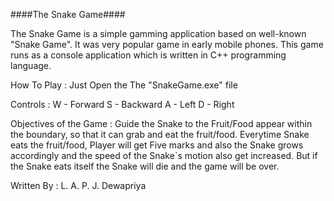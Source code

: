 ####The Snake Game####

The Snake Game is a simple gamming application based on well-known "Snake Game". It was very popular game in early mobile phones.
This game runs as a console application which is written in C++ programming language.

How To Play : Just Open the The "SnakeGame.exe" file

Controls : W - Forward
	   S - Backward
	   A - Left
	   D - Right

Objectives of the Game : Guide the Snake to the Fruit/Food appear within the boundary, so that it can grab and eat the fruit/food.
                         Everytime Snake eats the fruit/food, Player will get Five marks and also the Snake grows accordingly and 
			 the speed of the Snake`s motion also get increased. But  if the Snake eats itself the Snake will die and
			 the game will be over.


Written By : L. A. P. J. Dewapriya

